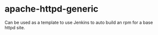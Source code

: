apache-httpd-generic
====================

Can be used as a template to use Jenkins to auto build an rpm for a base httpd site.